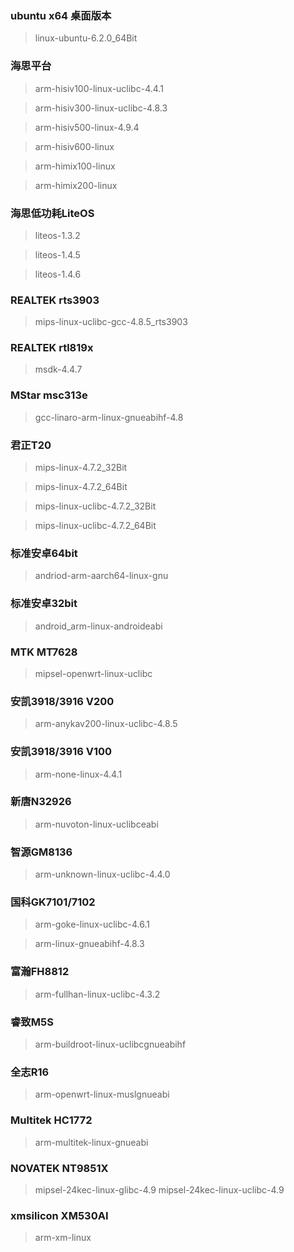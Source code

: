 ### ubuntu x64 桌面版本
> linux-ubuntu-6.2.0_64Bit

### 海思平台
> arm-hisiv100-linux-uclibc-4.4.1

> arm-hisiv300-linux-uclibc-4.8.3

> arm-hisiv500-linux-4.9.4

> arm-hisiv600-linux

> arm-himix100-linux

> arm-himix200-linux

### 海思低功耗LiteOS
> liteos-1.3.2

> liteos-1.4.5

> liteos-1.4.6

### REALTEK rts3903
> mips-linux-uclibc-gcc-4.8.5_rts3903

### REALTEK rtl819x
> msdk-4.4.7

### MStar msc313e
> gcc-linaro-arm-linux-gnueabihf-4.8

### 君正T20
> mips-linux-4.7.2_32Bit

> mips-linux-4.7.2_64Bit

> mips-linux-uclibc-4.7.2_32Bit

> mips-linux-uclibc-4.7.2_64Bit

### 标准安卓64bit
> andriod-arm-aarch64-linux-gnu

### 标准安卓32bit
> android_arm-linux-androideabi

### MTK MT7628
> mipsel-openwrt-linux-uclibc

### 安凯3918/3916 V200
> arm-anykav200-linux-uclibc-4.8.5

### 安凯3918/3916 V100
> arm-none-linux-4.4.1

### 新唐N32926
> arm-nuvoton-linux-uclibceabi

### 智源GM8136
> arm-unknown-linux-uclibc-4.4.0

### 国科GK7101/7102
> arm-goke-linux-uclibc-4.6.1

> arm-linux-gnueabihf-4.8.3

### 富瀚FH8812
> arm-fullhan-linux-uclibc-4.3.2

### 睿致M5S
> arm-buildroot-linux-uclibcgnueabihf

### 全志R16
> arm-openwrt-linux-muslgnueabi

### Multitek HC1772
> arm-multitek-linux-gnueabi

### NOVATEK NT9851X
> mipsel-24kec-linux-glibc-4.9
> mipsel-24kec-linux-uclibc-4.9

### xmsilicon XM530AI
> arm-xm-linux
